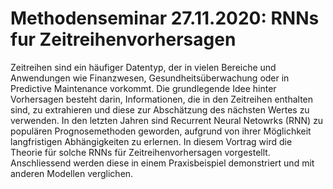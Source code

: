 # Methodenseminar 27.11.2020: RNNs fur Zeitreihenvorhersagen

Zeitreihen sind ein häufiger Datentyp, der in vielen Bereiche und Anwendungen wie Finanzwesen, Gesundheitsüberwachung oder in Predictive Maintenance vorkommt. Die grundlegende Idee hinter Vorhersagen besteht darin, Informationen, die in den Zeitreihen enthalten sind, zu extrahieren und diese zur Abschätzung des nächsten Wertes zu verwenden.  In den letzten Jahren sind Recurrent Neural Netowrks (RNN) zu populären Prognosemethoden geworden, aufgrund von ihrer Möglichkeit langfristigen Abhängigkeiten zu erlernen. In diesem Vortrag wird die Theorie für solche RNNs  für Zeitreihenvorhersagen vorgestellt. Anschliessend werden diese in einem Praxisbeispiel demonstriert und mit anderen Modellen verglichen.

